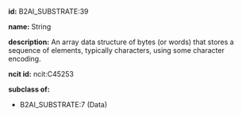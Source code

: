 **id:** B2AI_SUBSTRATE:39

**name:** String

**description:** An array data structure of bytes (or words) that stores a sequence of elements, typically characters, using some character encoding.

**ncit id:** ncit:C45253

**subclass of:**

- B2AI_SUBSTRATE:7 (Data)
